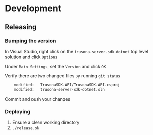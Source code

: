 # Development

## Releasing

### Bumping the version

In Visual Studio, right click on the `trusona-server-sdk-dotnet` top level solution and click `Options`

Under `Main Settings`, set the `Version` and click `OK`

Verify there are two changed files by running `git status`

```bash
	modified:   TrusonaSDK.API/TrusonaSDK.API.csproj
	modified:   trusona-server-sdk-dotnet.sln
```

Commit and push your changes

### Deploying

1. Ensure a clean working directory
1. `./release.sh`
